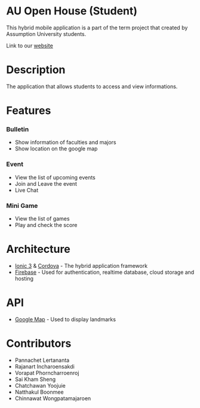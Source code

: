# AU Open House (Student)

This hybrid mobile application is a part of the term project that created by Assumption University students.

Link to our [website](https://auopenhousestudent.firebaseapp.com)

# Description

The application that allows students to access and view informations.

# Features

### Bulletin
- Show information of faculties and majors
- Show location on the google map

### Event
- View the list of upcoming events
- Join and Leave the event
- Live Chat

### Mini Game
- View the list of games
- Play and check the score

# Architecture
- [Ionic 3](https://ionicframework.com) & [Cordova](https://cordova.apache.org) - The hybrid application framework
- [Firebase](https://firebase.google.com) - Used for authentication, realtime database, cloud storage and hosting

# API
- [Google Map](https://developers.google.com/maps/) - Used to display landmarks

# Contributors
- Pannachet Lertananta
- Rajanart Incharoensakdi
- Vorapat Phorncharroenroj
- Sai Kham Sheng
- Chatchawan Yoojuie
- Natthakul Boonmee
- Chinnawat Wongpatamajaroen
